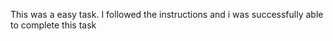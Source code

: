 This was a easy task. I followed the instructions and i was successfully able to complete this task
